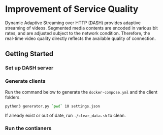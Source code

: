 # Improvement of Service Quality

Dynamic Adaptive Streaming over HTTP (DASH) provides adaptive streaming of videos. Segmented media contents are encoded in various bit rates, and are adjusted subject to the network condition. Therefore, the real-time video quality directly reflects the available quality of connection.

## Getting Started

### Set up DASH server



### Generate clients

Run the command below to generate the `docker-compose.yml` and the client folders.

```bash
python3 generator.py `pwd` 10 settings.json
```

If already exist or out of date, run `./clear_data.sh` to clean.

### Run the contianers

